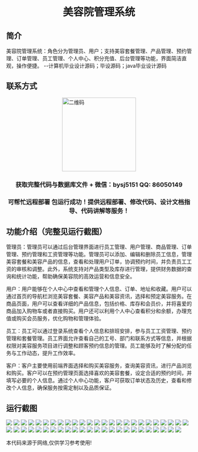 <p><h1 align="center">美容院管理系统</h1></p>

## 简介
美容院管理系统：角色分为管理员、用户；支持美容套餐管理、产品管理、预约管理、订单管理、员工管理、个人中心、积分充值、后台管理等功能，界面简洁直观，操作便捷。    --计算机毕业设计源码；毕设源码；java毕业设计源码


## 联系方式
<img src="https://bs-1329754181.cos.ap-shanghai.myqcloud.com/wx.jpg" alt="二维码" style="display: block; margin: 0 auto;" width="200px">
<p><h3 align="center">获取完整代码与数据库文件 + 微信：bysj5151 QQ: 86050149</h3></p>
<p><h3 align="center">可帮忙远程部署 包运行成功！提供远程部署、修改代码、设计文档指导、代码讲解等服务！</h3></p>

## 功能介绍（完整见运行截图）
管理员：管理员可以通过后台管理界面进行员工管理、用户管理、商品管理、订单管理、预约管理和工资管理等功能。管理员可以添加、编辑和删除员工信息，管理美容套餐和美容产品的信息，查看和处理用户订单，协调预约时间，并负责员工工资的审核和调整。此外，系统支持对产品类型及库存进行管理，提供财务数据的查询和统计功能，帮助确保美容院的高效运营和信息安全。

用户：用户能够在个人中心中查看和管理个人信息、订单、地址和收藏。用户可以通过首页的导航栏浏览美容套餐、美容产品和美容资讯，选择和预定美容服务。在商品页面，用户可以查看详细的产品信息，包括价格、库存和会员价，并将喜爱的商品加入购物车或者直接购买。用户还可以利用个人中心查看积分和余额，办理充值或购买会员服务，优化购物和管理体验。

员工：员工可以通过登录系统查看个人信息和排班安排，参与员工工资管理、预约管理和套餐管理。员工界面允许查看自己的工号、部门和联系方式等信息，并根据权限对美容服务项目进行调整和顾客预约信息的管理。员工能够及时了解分配的任务与工作动态，提升工作效率。

客户：客户主要使用前端界面选择和购买美容服务，查询美容资讯，进行产品浏览和购买。客户可以在预约管理页面选择喜欢的美容套餐，设定合适的预约时间，并填写必要的个人信息。通过个人中心功能，客户可获取订单状态及历史，查看和修改个人信息，确保服务按需定制以及品质保证。


## 运行截图
![](https://bs-1329754181.cos.ap-shanghai.myqcloud.com/ssm/BeautySalonManagementSystem/img/001.jpg)
![](https://bs-1329754181.cos.ap-shanghai.myqcloud.com/ssm/BeautySalonManagementSystem/img/002.jpg)
![](https://bs-1329754181.cos.ap-shanghai.myqcloud.com/ssm/BeautySalonManagementSystem/img/003.jpg)
![](https://bs-1329754181.cos.ap-shanghai.myqcloud.com/ssm/BeautySalonManagementSystem/img/004.jpg)
![](https://bs-1329754181.cos.ap-shanghai.myqcloud.com/ssm/BeautySalonManagementSystem/img/005.jpg)
![](https://bs-1329754181.cos.ap-shanghai.myqcloud.com/ssm/BeautySalonManagementSystem/img/006.jpg)
![](https://bs-1329754181.cos.ap-shanghai.myqcloud.com/ssm/BeautySalonManagementSystem/img/007.jpg)
![](https://bs-1329754181.cos.ap-shanghai.myqcloud.com/ssm/BeautySalonManagementSystem/img/008.jpg)
![](https://bs-1329754181.cos.ap-shanghai.myqcloud.com/ssm/BeautySalonManagementSystem/img/009.jpg)
![](https://bs-1329754181.cos.ap-shanghai.myqcloud.com/ssm/BeautySalonManagementSystem/img/010.jpg)
![](https://bs-1329754181.cos.ap-shanghai.myqcloud.com/ssm/BeautySalonManagementSystem/img/011.jpg)
![](https://bs-1329754181.cos.ap-shanghai.myqcloud.com/ssm/BeautySalonManagementSystem/img/012.jpg)
![](https://bs-1329754181.cos.ap-shanghai.myqcloud.com/ssm/BeautySalonManagementSystem/img/013.jpg)
![](https://bs-1329754181.cos.ap-shanghai.myqcloud.com/ssm/BeautySalonManagementSystem/img/014.jpg)
![](https://bs-1329754181.cos.ap-shanghai.myqcloud.com/ssm/BeautySalonManagementSystem/img/015.jpg)
![](https://bs-1329754181.cos.ap-shanghai.myqcloud.com/ssm/BeautySalonManagementSystem/img/016.jpg)
![](https://bs-1329754181.cos.ap-shanghai.myqcloud.com/ssm/BeautySalonManagementSystem/img/017.jpg)
![](https://bs-1329754181.cos.ap-shanghai.myqcloud.com/ssm/BeautySalonManagementSystem/img/018.jpg)
![](https://bs-1329754181.cos.ap-shanghai.myqcloud.com/ssm/BeautySalonManagementSystem/img/019.jpg)
![](https://bs-1329754181.cos.ap-shanghai.myqcloud.com/ssm/BeautySalonManagementSystem/img/020.jpg)
![](https://bs-1329754181.cos.ap-shanghai.myqcloud.com/ssm/BeautySalonManagementSystem/img/021.jpg)
![](https://bs-1329754181.cos.ap-shanghai.myqcloud.com/ssm/BeautySalonManagementSystem/img/022.jpg)
![](https://bs-1329754181.cos.ap-shanghai.myqcloud.com/ssm/BeautySalonManagementSystem/img/023.jpg)
![](https://bs-1329754181.cos.ap-shanghai.myqcloud.com/ssm/BeautySalonManagementSystem/img/024.jpg)
![](https://bs-1329754181.cos.ap-shanghai.myqcloud.com/ssm/BeautySalonManagementSystem/img/025.jpg)
![](https://bs-1329754181.cos.ap-shanghai.myqcloud.com/ssm/BeautySalonManagementSystem/img/026.jpg)
![](https://bs-1329754181.cos.ap-shanghai.myqcloud.com/ssm/BeautySalonManagementSystem/img/027.jpg)
![](https://bs-1329754181.cos.ap-shanghai.myqcloud.com/ssm/BeautySalonManagementSystem/img/028.jpg)
![](https://bs-1329754181.cos.ap-shanghai.myqcloud.com/ssm/BeautySalonManagementSystem/img/029.jpg)
![](https://bs-1329754181.cos.ap-shanghai.myqcloud.com/ssm/BeautySalonManagementSystem/img/030.jpg)
![](https://bs-1329754181.cos.ap-shanghai.myqcloud.com/ssm/BeautySalonManagementSystem/img/031.jpg)
![](https://bs-1329754181.cos.ap-shanghai.myqcloud.com/ssm/BeautySalonManagementSystem/img/032.jpg)
![](https://bs-1329754181.cos.ap-shanghai.myqcloud.com/ssm/BeautySalonManagementSystem/img/033.jpg)
![](https://bs-1329754181.cos.ap-shanghai.myqcloud.com/ssm/BeautySalonManagementSystem/img/034.jpg)
![](https://bs-1329754181.cos.ap-shanghai.myqcloud.com/ssm/BeautySalonManagementSystem/img/035.jpg)
![](https://bs-1329754181.cos.ap-shanghai.myqcloud.com/ssm/BeautySalonManagementSystem/img/036.jpg)
![](https://bs-1329754181.cos.ap-shanghai.myqcloud.com/ssm/BeautySalonManagementSystem/img/037.jpg)
![](https://bs-1329754181.cos.ap-shanghai.myqcloud.com/ssm/BeautySalonManagementSystem/img/038.jpg)
![](https://bs-1329754181.cos.ap-shanghai.myqcloud.com/ssm/BeautySalonManagementSystem/img/039.jpg)
![](https://bs-1329754181.cos.ap-shanghai.myqcloud.com/ssm/BeautySalonManagementSystem/img/040.jpg)
![](https://bs-1329754181.cos.ap-shanghai.myqcloud.com/ssm/BeautySalonManagementSystem/img/041.jpg)
![](https://bs-1329754181.cos.ap-shanghai.myqcloud.com/ssm/BeautySalonManagementSystem/img/042.jpg)
![](https://bs-1329754181.cos.ap-shanghai.myqcloud.com/ssm/BeautySalonManagementSystem/img/043.jpg)
![](https://bs-1329754181.cos.ap-shanghai.myqcloud.com/ssm/BeautySalonManagementSystem/img/044.jpg)
![](https://bs-1329754181.cos.ap-shanghai.myqcloud.com/ssm/BeautySalonManagementSystem/img/045.jpg)
![](https://bs-1329754181.cos.ap-shanghai.myqcloud.com/ssm/BeautySalonManagementSystem/img/046.jpg)
![](https://bs-1329754181.cos.ap-shanghai.myqcloud.com/ssm/BeautySalonManagementSystem/img/047.jpg)
![](https://bs-1329754181.cos.ap-shanghai.myqcloud.com/ssm/BeautySalonManagementSystem/img/048.jpg)
![](https://bs-1329754181.cos.ap-shanghai.myqcloud.com/ssm/BeautySalonManagementSystem/img/049.jpg)

<p>本代码来源于网络,仅供学习参考使用!</p>
